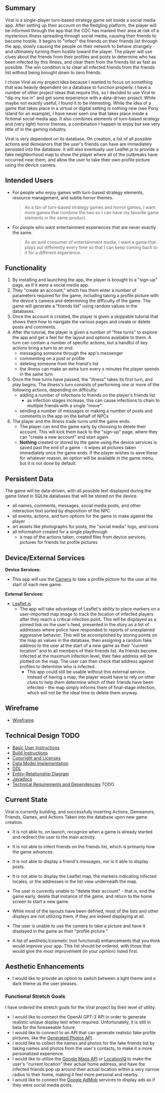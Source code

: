 ## Summary

Viral is a single-player turn-based strategy game set inside a social media app. After setting up their account on the fledgling platform, the player will be informed through the app that the CDC has marked their area at risk of a mysterious illness spreading through social media, causing their friends to become hostile. It begins to "infect" the friends on their friends list through the app, slowly causing the people on their network to behave strangely and ultimately turning them hostile toward the player. The player will use clues about the friends from their profiles and posts to determine who has been infected by this illness, and clear them from the friends list as fast as possible. The win condition is to clear all infected friends from the friends list without being brought down to zero friends.

I chose Viral as my project idea because I wanted to focus on something that was heavily dependent on a database to function properly. I have a number of other project ideas that require this, so I decided to use Viral to "dip my toe in" and get some experience with a data-driven project. While maybe not exactly useful, I found it to be interesting. While the idea of a game that takes place in a virtual or digital setting is nothing new (see Pony Island for an example), I have never seen one that takes place inside a fictional social media app. It also combines elements of turn-based strategy and (very light) horror themes, a combination I happen to enjoy but see very little of in the gaming industry.

Viral is very dependent on its database. On creation, a list of all possible actions and demeanors that the user's friends can have are immediately persisted into the database. It will also eventually use Leaflet.js to provide a fake neighborhood map to show the player where all of the outbreaks have occurred near them, and allow the user to take their own profile picture using the device camera.

## Intended Users

* For people who enjoy games with turn-based strategy elements, resource management, and subtle horror themes.

    > As a fan of turn-based strategy games and horror games, I want more games that combine the two so I can have my favorite game elements in the same product.

* For people who want entertainment experiences that are never exactly the same.

    > As an avid consumer of entertainment media, I want a game that plays out differently every time so that I can keep coming back to it for a different experience.

## Functionality

1. By installing and launching the app, the player is brought to a "sign-up" page, as if it were a social media app.
2. They "create an account," which has them enter a number of parameters required for the game, including taking a profile picture with the device's camera and determining the difficulty of the game. The game will generate a "friends list" using random values in the databases.
3. Once the account is created, the player is given a skippable tutorial that shows them how to navigate the various pages and create or delete posts and comments.
4. After the tutorial, the player is given a number of "free turns" to explore the app and get a feel for the layout and options available to them. A turn can contain a number of specific actions, but a handful of key actions bring a turn to an end:
    * messaging someone through the app's messenger
    * commenting on a post or profile
    * deleting someone from the friend's list
    * the illness can make an extra turn every x minutes the player spends in the same turn
5. Once the free turns have passed, the "illness" takes its first turn, and play begins. The illness's turn consists of performing one or more of the following actions, depending on difficulty:
    * adding a number of infections to friends on the player's friends list
        * as infection stages increase, this can cause infections to chain to multiple friends with a single "move"
    * sending a number of messages or making a number of posts and comments in the app on the behalf of NPCs
6. The player and the illness trade turns until the game ends.
    * The player can end the game early by choosing to delete their account. This will kick them back to the "sign-up" page, where they can "create a new account" and start again.
    * **Nothing** created or stored by the game using the device services is saved past the end of a game - it wipes all pictures taken immediately once the game ends. If the player wishes to save these for whatever reason, an option will be available in the game menu, but it is not done by default.

## Persistent Data

The game will be data-driven, with all possible text displayed during the game listed in SQLite databases that will be stored on the device.

* all names, comments, messages, social media posts, and other interaction text sorted by disposition of the NPC
* all events, actions, and turn options for the game to make against the player
* art assets like photographs for posts, the "social media" logo, and icons
* all information created for a single playthrough
    * a map of the actions taken, created files from device services, pictures for friends list profile pictures

## Device/External Services

**Device Services:**
* This app will use the [Camera](https://developer.android.com/guide/topics/media/camera#:~:text=%20Camera%20API%20%201%20Saving%20media%20files.,fields%20that%20require%20permission.%20LENS_POSE_REFERENCE%20LENS_INFO_HYPERFOCAL_DISTANCE...%20More%20) to take a profile picture for the user at the start of each new game.

**External Services:**
* [Leaflet.js](https://leafletjs.com/reference-1.7.1.html)
    * The app will take advantage of Leaflet's ability to place markers on a user-imported map image to track the location of infected players after they reach a critical infection point. This will be displayed as a pinned link on the user's feed, presented in the story as a list of addresses where police have responded to reports of unexplained aggressive behavior. This will be accomplished by storing points on the map as values in the database, then assigning a random fake address to the user at the start of a new game as their "current location" and to all members of their friends list. As friends become infected at the maximum infection level, their fake address will be plotted on the map. The user can then check that address against profiles to determine who is infected.
        * This app could still be usable without this external service. Instead of having a map, the player would have to rely on other clues to help them determine which of their friends have been infected - the map simply informs them of final-stage infection, which will not be the ideal time to delete them anyway.

## Wireframe

* [Wireframe](wireframe.md)

## Technical Design TODO

* [Basic User Instructions](user-instructions.md)
* [Build Instructions](build-instructions.md)
* [Copyright and Licenses]()
* [Data Model Implementation](data-model-implementation.md)
* [DDL](ddl.md)
* [Entity-Relationship Diagram](entity-relationship.md)
* [Javadocs]()
* [Technical Requirements and Dependencies](requirements.md) TODO

## Current State

Viral is currently building, and successfully inserting Actions, Demeanors, Friends, Games, and Actions Taken into the database upon new game creation.

* It is not able to, on launch, recognize when a game is already started and redirect the user to the main activity.
* It is not able to infect friends on the friends list, which is primarily how the game advances.
* It is not able to display a friend's messages, nor is it able to display posts.
* It is not able to display the Leaflet map, the markers indicating infected locales, or the addresses in the list view underneath the map.
* The user is currently unable to "delete their account" - that is, end the game early, delete that instance of the game, and return to the home screen to start a new game.
* While most of the layouts have been defined, most of the lists and other displays are not utilizing them, if they are indeed displaying at all.
* The user is unable to use the camera to take a picture and have it displayed in the game as their "profile picture."

* A list of aesthetic/cosmetic (not functional) enhancements that you think would improve your app. This list should be ordered, with those that would give the most improvement (in your opinion) listed first.

## Aesthetic Enhancements

* I would like to provide an option to switch between a light theme and a dark theme as the user pleases.

### Functional Stretch Goals

I have ordered the stretch goals for the Viral project by their level of utility.

* I would like to connect the OpenAI GPT-3 API in order to generate realistic unique display text when required. Unfortunately, it is still in beta for the foreseeable future.
* I would like to connect to an API that can generate realistic fake profile pictures, like the [Generated Photos API](https://generated.photos/api).
* I would like to collect the names and photos for the fake friends list by taking names and photos from the user's contacts, to make it a more personalized experience.
* I would like to utilize the [Google Maps API](https://developers.google.com/maps/documentation/android-sdk/overview) or [LocationIQ](https://locationiq.com/geocoding) to make the user's "current location" their actual home address, and have the infected friends pop up around their actual location within a very narrow radius to their home, making it feel more personal and nearby.
* I would like to connect the [Google AdMob](https://developers.google.com/admob) services to display ads as if they were social media posts.